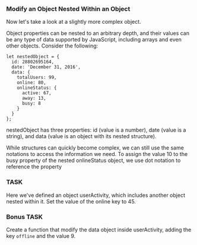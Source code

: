 ### Modify an Object Nested Within an Object
Now let's take a look at a slightly more complex object. 

Object properties can be nested to an arbitrary depth, and their values can be any type of data supported by JavaScript, including arrays and even other objects. Consider the following:

```
let nestedObject = {
  id: 28802695164,
  date: 'December 31, 2016',
  data: {
    totalUsers: 99,
    online: 80,
    onlineStatus: {
      active: 67,
      away: 13,
      busy: 8
    }
  }
};
```


nestedObject has three properties: id (value is a number), date (value is a string), and data (value is an object with its nested structure).

While structures can quickly become complex, we can still use the same notations to access the information we need. To assign the value 10 to the busy property of the nested onlineStatus object, we use dot notation to reference the property

### TASK

Here we've defined an object userActivity, which includes another object nested within it. Set the value of the online key to 45.

### Bonus TASK

Create a function that modify the data object inside userActivity, adding the key `offline` and the value 9. 
